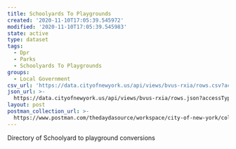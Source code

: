 ```yaml
---
title: Schoolyards To Playgrounds
created: '2020-11-10T17:05:39.545972'
modified: '2020-11-10T17:05:39.545983'
state: active
type: dataset
tags:
  - Dpr
  - Parks
  - Schoolyards To Playgrounds
groups:
  - Local Government
csv_url: 'https://data.cityofnewyork.us/api/views/bvus-rxia/rows.csv?accessType=DOWNLOAD'
json_url: >-
  https://data.cityofnewyork.us/api/views/bvus-rxia/rows.json?accessType=DOWNLOAD
layout: post
postman_collection_url: >-
  https://www.postman.com/thedaydasource/workspace/city-of-new-york/collection/15909983-cf6b6240-b550-4378-ba1d-3c2c6854eb48
---
```

Directory of Schoolyard to playground conversions
